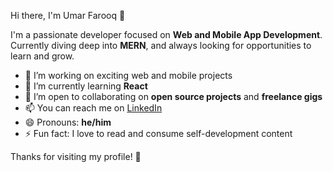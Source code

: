 Hi there, I'm Umar Farooq 👋

I'm a passionate developer focused on **Web and Mobile App Development**.  
Currently diving deep into **MERN**, and always looking for opportunities to learn and grow.

- 🔭 I’m working on exciting web and mobile projects  
- 🌱 I’m currently learning **React**  
- 🤝 I’m open to collaborating on **open source projects** and **freelance gigs**  
- 📫 You can reach me on [LinkedIn](https://www.linkedin.com/in/umar-farooq-ba9611357/)  
- 😄 Pronouns: **he/him**  
- ⚡ Fun fact: I love to read and consume self-development content  

Thanks for visiting my profile! 🚀
